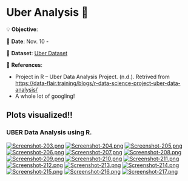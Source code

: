 # Uber Analysis 🚕

💡
**Objective**:

📅
**Date**: Nov. 10 -

🔢
**Dataset**: [Uber Dataset](https://github.com/e-paj/Machine-Learning-Projects-in-R/tree/main/CASE%201:%20Uber%20Analysis/DATA)

📜
**References**:
- Project in R – Uber Data Analysis Project. (n.d.). Retrived from https://data-flair.training/blogs/r-data-science-project-uber-data-analysis/
- A whole lot of googling!

## Plots visualized!!

### UBER Data Analysis using R.

[![Screenshot-203.png](https://i.postimg.cc/ydPjbSw0/Screenshot-203.png)](https://postimg.cc/1n8Dg4Rz)
[![Screenshot-204.png](https://i.postimg.cc/kGYcnPM4/Screenshot-204.png)](https://postimg.cc/zHWWjMgZ)
[![Screenshot-205.png](https://i.postimg.cc/htdrqYkD/Screenshot-205.png)](https://postimg.cc/4YXt6W4q)
[![Screenshot-206.png](https://i.postimg.cc/ydVXc8kx/Screenshot-206.png)](https://postimg.cc/d7xyKvRc)
[![Screenshot-207.png](https://i.postimg.cc/2yyQ99df/Screenshot-207.png)](https://postimg.cc/ctqtrm5D)
[![Screenshot-208.png](https://i.postimg.cc/8k4DTNRB/Screenshot-208.png)](https://postimg.cc/148bHxYf)
[![Screenshot-209.png](https://i.postimg.cc/qvPH1Rr0/Screenshot-209.png)](https://postimg.cc/18rdty4Y)
[![Screenshot-210.png](https://i.postimg.cc/X7XM3F74/Screenshot-210.png)](https://postimg.cc/fJ4qfV9r)
[![Screenshot-211.png](https://i.postimg.cc/J4SFL225/Screenshot-211.png)](https://postimg.cc/hfbs8pgX)
[![Screenshot-212.png](https://i.postimg.cc/Xvk1977s/Screenshot-212.png)](https://postimg.cc/1g4KQSFF)
[![Screenshot-213.png](https://i.postimg.cc/kXRjfyg6/Screenshot-213.png)](https://postimg.cc/0bxdNDmP)
[![Screenshot-214.png](https://i.postimg.cc/ZYBgMmf5/Screenshot-214.png)](https://postimg.cc/Jt8PsfVf)
[![Screenshot-215.png](https://i.postimg.cc/Prn6VwpS/Screenshot-215.png)](https://postimg.cc/QVSkHVq7)
[![Screenshot-216.png](https://i.postimg.cc/SN4rfb35/Screenshot-216.png)](https://postimg.cc/XX2dnmVc)
[![Screenshot-217.png](https://i.postimg.cc/FFybRnzx/Screenshot-217.png)](https://postimg.cc/4n3H2PzK)
